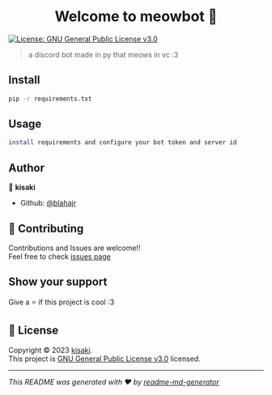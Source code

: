 <h1 align="center">Welcome to meowbot 👋</h1>
<p>
  <a href="https://choosealicense.com/licenses/gpl-3.0/" target="_blank">
    <img alt="License: GNU General Public License v3.0" src="https://img.shields.io/badge/License-GNU General Public License v3.0-yellow.svg" />
  </a>
</p>

> a discord bot made in py that meows in vc :3

## Install

```sh
pip -r requirements.txt
```

## Usage

```sh
install requirements and configure your bot token and server id 
```

## Author

👤 **kisaki**

* Github: [@blahajr](https://github.com/blahajr)

## 🤝 Contributing

Contributions and Issues are welcome!!<br />Feel free to check [issues page](https://github.com/kisakimeowr/meowbot/issues)
## Show your support

Give a ⭐️ if this project is cool :3

## 📝 License

Copyright © 2023 [kisaki](https://github.com/kisakimeowr).<br />
This project is [GNU General Public License v3.0](https://choosealicense.com/licenses/gpl-3.0/) licensed.

***
_This README was generated with ❤️ by [readme-md-generator](https://github.com/kefranabg/readme-md-generator)_

